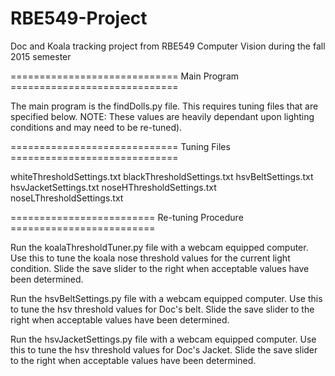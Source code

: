 # RBE549-Project
Doc and Koala tracking project from RBE549 Computer Vision during the fall 2015 semester

============================= Main Program =============================

The main program is the findDolls.py file. This requires tuning files that are specified below. NOTE: These values are heavily dependant upon lighting conditions and may need to be re-tuned).



============================= Tuning Files =============================

whiteThresholdSettings.txt
blackThresholdSettings.txt
hsvBeltSettings.txt
hsvJacketSettings.txt
noseHThresholdSettings.txt
noseLThresholdSettings.txt



========================= Re-tuning Procedure =========================

Run the koalaThresholdTuner.py file with a webcam equipped computer. Use this to tune the koala nose threshold values for the current light condition. Slide the save slider to the right when acceptable values have been determined.

Run the hsvBeltSettings.py file with a webcam equipped computer. Use this to tune the hsv threshold values for Doc's belt. Slide the save slider to the right when acceptable values have been determined.

Run the hsvJacketSettings.py file with a webcam equipped computer. Use this to tune the hsv threshold values for Doc's Jacket. Slide the save slider to the right when acceptable values have been determined.
